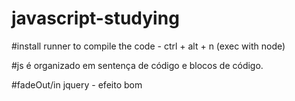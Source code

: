 # javascript-studying

#install runner to compile the code - ctrl + alt + n (exec with node)

#js é organizado em sentença de código e blocos de código.

#fadeOut/in jquery - efeito bom
